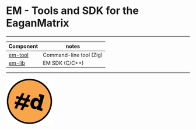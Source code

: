 # EM - Tools and SDK for the EaganMatrix

---

| Component | notes |
| -- | -- |
| [em-tool](em-tool.mid) | Command-line tool (Zig) |
| [em-lib](em-lib.h) | EM SDK (C/C++) |

---

![pachde (#d) logo](./doc/image/Logo.svg)
